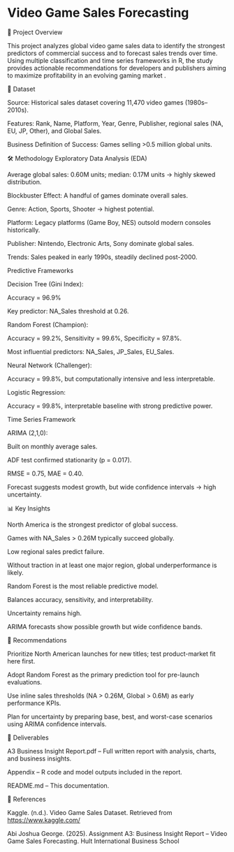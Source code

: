 # **Video Game Sales Forecasting**

📌 Project Overview

This project analyzes global video game sales data to identify the strongest predictors of commercial success and to forecast sales trends over time. Using multiple classification and time series frameworks in R, the study provides actionable recommendations for developers and publishers aiming to maximize profitability in an evolving gaming market
.

🔎 Dataset

Source: Historical sales dataset covering 11,470 video games (1980s–2010s).

Features: Rank, Name, Platform, Year, Genre, Publisher, regional sales (NA, EU, JP, Other), and Global Sales.

Business Definition of Success: Games selling >0.5 million global units.

🛠️ Methodology
Exploratory Data Analysis (EDA)

Average global sales: 0.60M units; median: 0.17M units → highly skewed distribution.

Blockbuster Effect: A handful of games dominate overall sales.

Genre: Action, Sports, Shooter → highest potential.

Platform: Legacy platforms (Game Boy, NES) outsold modern consoles historically.

Publisher: Nintendo, Electronic Arts, Sony dominate global sales.

Trends: Sales peaked in early 1990s, steadily declined post-2000.

Predictive Frameworks

Decision Tree (Gini Index):

Accuracy = 96.9%

Key predictor: NA_Sales threshold at 0.26.

Random Forest (Champion):

Accuracy = 99.2%, Sensitivity = 99.6%, Specificity = 97.8%.

Most influential predictors: NA_Sales, JP_Sales, EU_Sales.

Neural Network (Challenger):

Accuracy = 99.8%, but computationally intensive and less interpretable.

Logistic Regression:

Accuracy = 99.8%, interpretable baseline with strong predictive power.

Time Series Framework

ARIMA (2,1,0):

Built on monthly average sales.

ADF test confirmed stationarity (p = 0.017).

RMSE = 0.75, MAE = 0.40.

Forecast suggests modest growth, but wide confidence intervals → high uncertainty.

📊 Key Insights

North America is the strongest predictor of global success.

Games with NA_Sales > 0.26M typically succeed globally.

Low regional sales predict failure.

Without traction in at least one major region, global underperformance is likely.

Random Forest is the most reliable predictive model.

Balances accuracy, sensitivity, and interpretability.

Uncertainty remains high.

ARIMA forecasts show possible growth but wide confidence bands.

🚀 Recommendations

Prioritize North American launches for new titles; test product-market fit here first.

Adopt Random Forest as the primary prediction tool for pre-launch evaluations.

Use inline sales thresholds (NA > 0.26M, Global > 0.6M) as early performance KPIs.

Plan for uncertainty by preparing base, best, and worst-case scenarios using ARIMA confidence intervals.

📂 Deliverables

A3 Business Insight Report.pdf – Full written report with analysis, charts, and business insights.

Appendix – R code and model outputs included in the report.

README.md – This documentation.

📜 References

Kaggle. (n.d.). Video Game Sales Dataset. Retrieved from https://www.kaggle.com/

Abi Joshua George. (2025). Assignment A3: Business Insight Report – Video Game Sales Forecasting. Hult International Business School
